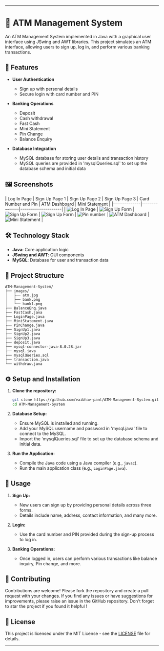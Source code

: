 <!-- # 🏦 ATM Management System

An ATM Management System implemented in Java with a graphical user interface using JSwing and AWT libraries. This project simulates an ATM interface, allowing users to sign up, log in, and perform various banking transactions.

## 🚀 Features

- **User Authentication**
  - Sign up with personal details
  - Secure login with card number and PIN

- **Banking Operations**
  - Deposit
  - Cash withdrawal
  - Fast Cash    
  - Mini Statement
  - Pin Change
  - Balance Enquiry

- **Database Integration**
  - MySQL database for storing user details and transaction history

## 🖼 Screenshots

| Sign Up Form | ATM Dashboard | Transaction History |
|--------------|---------------|---------------------|
| ![Sign Up Form](images/signup.png) | ![ATM Dashboard](images/dashboard.png) | ![Transaction History](images/transactions.png) |

## 🛠 Technology Stack

- **Java**: Core application logic
- **JSwing and AWT**: GUI components
- **MySQL**: Database for user and transaction data

## 📁 Project Structure

```
ATM-Management-System/
├── src/
│   ├── main/
│   │   ├── java/
│   │   │   ├── com/atm/
│   │   │   │   ├── ATM.java          // Main application
│   │   │   │   ├── Login.java        // Login screen
│   │   │   │   ├── SignUp.java       // Sign up form
│   │   │   │   ├── Dashboard.java    // ATM dashboard
│   │   │   │   ├── Transaction.java  // Transaction processing
│   │   └── resources/
│   │       ├── images/               // UI images
│   │       ├── sql/                  // SQL scripts for database setup
│   ├── test/                         // Unit tests
```



## ⚙️ Setup and Installation

1. **Clone the repository:**
   ```bash
   git clone https://github.com/yourusername/ATM-Management-System.git
   cd ATM-Management-System
   ```

2. **Database Setup:**
   - Import the provided SQL scripts in the `src/main/resources/sql/` directory into your MySQL database to create the necessary tables.

3. **Run the Application:**
   - Compile the Java code and run the `ATM.java` main class.

## 📝 Usage

1. **Sign Up:**
   - New users can sign up by providing personal details across three forms.
   - Details include name, address, contact information, and initial deposit.

2. **Login:**
   - Use the card number and PIN provided during the sign-up process to log in.

3. **Banking Operations:**
   - Once logged in, users can perform various transactions like balance inquiry, cash withdrawal, and more.

## 🤝 Contributing

Contributions are welcome! Please fork the repository and create a pull request with your changes.

## 📄 License

This project is licensed under the MIT License - see the [LICENSE](LICENSE) file for details.

## 🙏 Acknowledgements

Special thanks to [OpenAI](https://openai.com/) for assistance in creating this README template.

---

Feel free to customize this README template to better fit your project's specifics, such as adding more detailed descriptions, screenshots, or sections as needed. You can also enhance the visual appeal by using badges, more images, and additional formatting. -->


<!-- 

Here's an updated README that reflects the file structure you've provided: -->

---

# 🏦 ATM Management System

An ATM Management System implemented in Java with a graphical user interface using JSwing and AWT libraries. This project simulates an ATM interface, allowing users to sign up, log in, and perform various banking transactions.

## 🚀 Features

- **User Authentication**
  - Sign up with personal details
  - Secure login with card number and PIN

- **Banking Operations**
  - Deposit
  - Cash withdrawal
  - Fast Cash    
  - Mini Statement
  - Pin Change
  - Balance Enquiry

- **Database Integration**
  - MySQL database for storing user details and transaction history
  - MySQL queries are provided in 'mysqlQueries.sql' to set up the database schema and initial data

## 🖼 Screenshots

| Log In Page | Sign Up Page 1 | Sign Up Page 2 | Sign Up Page 3 | Card Number and Pin |  ATM Dashboard | Mini Statement |
|--------------|---------------|---------------------|
| ![Log In Page](Outputs/Capture1.png) | ![Sign Up Form](Outputs/Capture2.png) | ![Sign Up Form](Outputs/Capture3.png) | ![Sign Up Form](Outputs/Capture4.png) | ![Pin number](Outputs/pin.png) | ![ATM Dashboard](Outputs/atm.png) | ![Mini Statement](Outputs/statement.png) |

## 🛠 Technology Stack

- **Java**: Core application logic
- **JSwing and AWT**: GUI components
- **MySQL**: Database for user and transaction data

## 📁 Project Structure

```
ATM-Management-System/
├── images/
│   ├── atm.jpg
│   ├── bank.png
│   └── bank1.png
├── BalanceEnq.java
├── FastCash.java
├── LoginPage.java
├── MiniStatement.java
├── PinChange.java
├── SignUp1.java
├── SignUp2.java
├── SignUp3.java
├── deposit.java
├── mysql-connector-java-8.0.28.jar
├── mysql.java
├── mysqlQueries.sql
├── transaction.java
└── withdraw.java

```

## ⚙️ Setup and Installation

1. **Clone the repository:**
   ```bash
   git clone https://github.com/vaibhav-pant/ATM-Management-System.git
   cd ATM-Management-System
   ```

2. **Database Setup:**
   - Ensure MySQL is installed and running.
   - Add your MySQL username and password in 'mysql.java' file to connect to the MySQL.
   - Import the 'mysqlQueries.sql' file to set up the database schema and initial data.

3. **Run the Application:**
   - Compile the Java code using a Java compiler (e.g., `javac`).
   - Run the main application class (e.g., `LoginPage.java`).

## 📝 Usage

1. **Sign Up:**
   - New users can sign up by providing personal details across three forms.
   - Details include name, address, contact information, and many more.

2. **Login:**
   - Use the card number and PIN provided during the sign-up process to log in.

3. **Banking Operations:**
   - Once logged in, users can perform various transactions like balance inquiry, Pin change, and more.

## 🤝 Contributing

Contributions are welcome! Please fork the repository and create a pull request with your changes.
If you find any issues or have suggestions for improvements, please raise an issue in the GitHub repository. Don't forget to star the project if you found it helpful !


## 📄 License

This project is licensed under the MIT License - see the [LICENSE](LICENSE) file for details.

---
